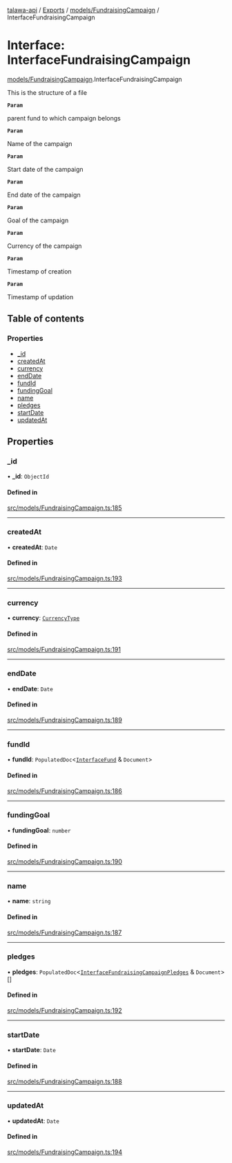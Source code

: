 [talawa-api](../README.md) / [Exports](../modules.md) / [models/FundraisingCampaign](../modules/models_FundraisingCampaign.md) / InterfaceFundraisingCampaign

# Interface: InterfaceFundraisingCampaign

[models/FundraisingCampaign](../modules/models_FundraisingCampaign.md).InterfaceFundraisingCampaign

This is the structure of a file

**`Param`**

parent fund to which campaign belongs

**`Param`**

Name of the campaign

**`Param`**

Start date of the campaign

**`Param`**

End date of the campaign

**`Param`**

Goal of the campaign

**`Param`**

Currency of the campaign

**`Param`**

Timestamp of creation

**`Param`**

Timestamp of updation

## Table of contents

### Properties

- [\_id](models_FundraisingCampaign.InterfaceFundraisingCampaign.md#_id)
- [createdAt](models_FundraisingCampaign.InterfaceFundraisingCampaign.md#createdat)
- [currency](models_FundraisingCampaign.InterfaceFundraisingCampaign.md#currency)
- [endDate](models_FundraisingCampaign.InterfaceFundraisingCampaign.md#enddate)
- [fundId](models_FundraisingCampaign.InterfaceFundraisingCampaign.md#fundid)
- [fundingGoal](models_FundraisingCampaign.InterfaceFundraisingCampaign.md#fundinggoal)
- [name](models_FundraisingCampaign.InterfaceFundraisingCampaign.md#name)
- [pledges](models_FundraisingCampaign.InterfaceFundraisingCampaign.md#pledges)
- [startDate](models_FundraisingCampaign.InterfaceFundraisingCampaign.md#startdate)
- [updatedAt](models_FundraisingCampaign.InterfaceFundraisingCampaign.md#updatedat)

## Properties

### \_id

• **\_id**: `ObjectId`

#### Defined in

[src/models/FundraisingCampaign.ts:185](https://github.com/PalisadoesFoundation/talawa-api/blob/4c7d3ea/src/models/FundraisingCampaign.ts#L185)

___

### createdAt

• **createdAt**: `Date`

#### Defined in

[src/models/FundraisingCampaign.ts:193](https://github.com/PalisadoesFoundation/talawa-api/blob/4c7d3ea/src/models/FundraisingCampaign.ts#L193)

___

### currency

• **currency**: [`CurrencyType`](../enums/models_FundraisingCampaign.CurrencyType.md)

#### Defined in

[src/models/FundraisingCampaign.ts:191](https://github.com/PalisadoesFoundation/talawa-api/blob/4c7d3ea/src/models/FundraisingCampaign.ts#L191)

___

### endDate

• **endDate**: `Date`

#### Defined in

[src/models/FundraisingCampaign.ts:189](https://github.com/PalisadoesFoundation/talawa-api/blob/4c7d3ea/src/models/FundraisingCampaign.ts#L189)

___

### fundId

• **fundId**: `PopulatedDoc`\<[`InterfaceFund`](models_Fund.InterfaceFund.md) & `Document`\>

#### Defined in

[src/models/FundraisingCampaign.ts:186](https://github.com/PalisadoesFoundation/talawa-api/blob/4c7d3ea/src/models/FundraisingCampaign.ts#L186)

___

### fundingGoal

• **fundingGoal**: `number`

#### Defined in

[src/models/FundraisingCampaign.ts:190](https://github.com/PalisadoesFoundation/talawa-api/blob/4c7d3ea/src/models/FundraisingCampaign.ts#L190)

___

### name

• **name**: `string`

#### Defined in

[src/models/FundraisingCampaign.ts:187](https://github.com/PalisadoesFoundation/talawa-api/blob/4c7d3ea/src/models/FundraisingCampaign.ts#L187)

___

### pledges

• **pledges**: `PopulatedDoc`\<[`InterfaceFundraisingCampaignPledges`](models_FundraisingCampaignPledge.InterfaceFundraisingCampaignPledges.md) & `Document`\>[]

#### Defined in

[src/models/FundraisingCampaign.ts:192](https://github.com/PalisadoesFoundation/talawa-api/blob/4c7d3ea/src/models/FundraisingCampaign.ts#L192)

___

### startDate

• **startDate**: `Date`

#### Defined in

[src/models/FundraisingCampaign.ts:188](https://github.com/PalisadoesFoundation/talawa-api/blob/4c7d3ea/src/models/FundraisingCampaign.ts#L188)

___

### updatedAt

• **updatedAt**: `Date`

#### Defined in

[src/models/FundraisingCampaign.ts:194](https://github.com/PalisadoesFoundation/talawa-api/blob/4c7d3ea/src/models/FundraisingCampaign.ts#L194)

